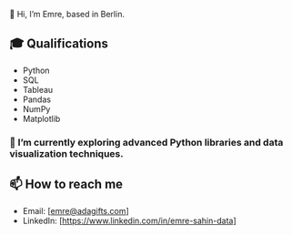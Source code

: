 👋 Hi, I’m Emre, based in Berlin.

## 🎓 Qualifications
- Python
- SQL
- Tableau
- Pandas
- NumPy
- Matplotlib

### 🌱 I’m currently exploring advanced Python libraries and data visualization techniques.

## 📫 How to reach me
- Email: [emre@adagifts.com]
- LinkedIn: [https://www.linkedin.com/in/emre-sahin-data]
